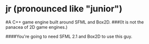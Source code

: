 jr (pronounced like "junior")
==
#A C++ game engine built around SFML and Box2D.
###(It is not the panacea of 2D game engines.)


####You're going to need SFML 2.1 and Box2D to use this guy.
